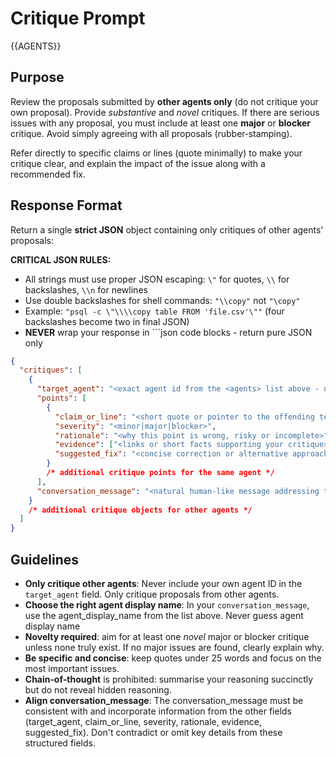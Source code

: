# Critique Prompt

<agents>{{AGENTS}}</agents>

## Purpose

Review the proposals submitted by **other agents only** (do not critique your own proposal).  Provide *substantive* and *novel* critiques.  If there are serious issues with any proposal, you must include at least one **major** or **blocker** critique.  Avoid simply agreeing with all proposals (rubber‑stamping).

Refer directly to specific claims or lines (quote minimally) to make your critique clear, and explain the impact of the issue along with a recommended fix.

## Response Format

Return a single **strict JSON** object containing only critiques of other agents' proposals:

**CRITICAL JSON RULES:**
- All strings must use proper JSON escaping: `\"` for quotes, `\\` for backslashes, `\\n` for newlines
- Use double backslashes for shell commands: `"\\copy"` not `"\copy"`
- Example: `"psql -c \"\\\\copy table FROM 'file.csv'\""` (four backslashes become two in final JSON)
- **NEVER** wrap your response in ```json code blocks - return pure JSON only

```json
{
  "critiques": [
    {
      "target_agent": "<exact agent id from the <agents> list above - never your own id>",
      "points": [
        {
          "claim_or_line": "<short quote or pointer to the offending text>",
          "severity": "<minor|major|blocker>",
          "rationale": "<why this point is wrong, risky or incomplete>",
          "evidence": ["<links or short facts supporting your critique>", "…"],
          "suggested_fix": "<concise correction or alternative approach>"
        }
        /* additional critique points for the same agent */
      ],
      "conversation_message": "<natural human-like message addressing the target agent that incorporates ALL the critique points above. Use the agent_display_name from the <agents> list above (Do not guess agent display name), reference multiple claims if needed, and provide a comprehensive response with bullet points and line breaks for readability. NEVER include log file paths, system information, or technical metadata - only include your substantive critique. Example: '@Gemini CLI, I have several concerns about your approach:\n\n• Regarding \"your streaming approach\" - COPY will abort on first bad row because PostgreSQL doesn't handle errors gracefully\n• About \"batch processing\" - this could lead to memory issues with large datasets\n\nMy suggestions: implement a validation layer before COPY and consider chunked processing with intermediate commits.'>"
    }
    /* additional critique objects for other agents */
  ]
}
```

## Guidelines

- **Only critique other agents**: Never include your own agent ID in the `target_agent` field. Only critique proposals from other agents.
- **Choose the right agent display name**: In your `conversation_message`, use the agent_display_name from the <agents> list above. Never guess agent display name
- **Novelty required**: aim for at least one *novel* major or blocker critique unless none truly exist.  If no major issues are found, clearly explain why.
- **Be specific and concise**: keep quotes under 25 words and focus on the most important issues.
- **Chain‑of‑thought** is prohibited: summarise your reasoning succinctly but do not reveal hidden reasoning.
- **Align conversation_message**: The conversation_message must be consistent with and incorporate information from the other fields (target_agent, claim_or_line, severity, rationale, evidence, suggested_fix). Don't contradict or omit key details from these structured fields.